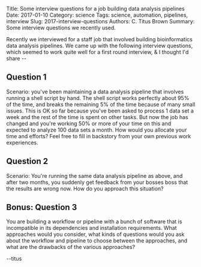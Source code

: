 Title: Some interview questions for a job building data analysis pipelines
Date: 2017-01-10
Category: science
Tags: science, automation, pipelines, interview
Slug: 2017-interview-questions
Authors: C. Titus Brown
Summary: Some interview questions we recently used.

Recently we interviewed for a staff job that involved building
bioinformatics data analysis pipelines.  We came up with the following
interview questions, which seemed to work quite well for a first round
interview, & I thought I'd share --

## Question 1

Scenario: you've been maintaining a data analysis pipeline that
involves running a shell script by hand. The shell script works
perfectly about 95% of the time, and breaks the remaining 5% of the
time because of many small issues. This is OK so far because you've
been asked to process 1 data set a week and the rest of the time is
spent on other tasks.  But now the job has changed and you're working
50% or more of your time on this and expected to analyze 100 data sets
a month. How would you allocate your time and efforts? Feel free to
fill in backstory from your own previous work experiences.

## Question 2

Scenario: You're running the same data analysis pipeline as above, and
after two months, you suddenly get feedback from your bosses boss that
the results are wrong now. How do you approach this situation?

## Bonus: Question 3

You are building a workflow or pipeline with a bunch of software that
is incompatible in its dependencies and installation
requirements. What approaches would you consider, what kinds of
questions would you ask about the workflow and pipeline to choose
between the approaches, and what are the drawbacks of the various
approaches?

--titus
